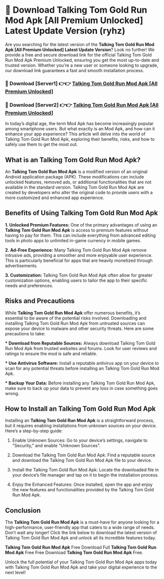 # 🤖 Download Talking Tom Gold Run Mod Apk [All Premium Unlocked] Latest Update Version (ryhz)

Are you searching for the latest version of the <strong>Talking Tom Gold Run Mod Apk [All Premium Unlocked] Latest Update Version</strong>? Look no further! We provide a free and secure download link for the official Talking Tom Gold Run Mod Apk Premium Unlocked, ensuring you get the most up-to-date and trusted version. Whether you're a new user or someone looking to upgrade, our download link guarantees a fast and smooth installation process.


<h3>📌 Download [Server1] 👉👉 <a href="https://hapymods.com?title=Talking+Tom+Gold+Run+Mod+Apk&ref=3B1">Talking Tom Gold Run Mod Apk [All Premium Unlocked]</a></h3>

<h3>📌 Download [Server2] 👉👉 <a href="https://hapymods.com?title=Talking+Tom+Gold+Run+Mod+Apk&ref=3B1">Talking Tom Gold Run Mod Apk [All Premium Unlocked]</a></h3>


In today’s digital age, the term Mod Apk has become increasingly popular among smartphone users. But what exactly is an Mod Apk, and how can it enhance your app experience? This article will delve into the world of Talking Tom Gold Run Mod Apk, exploring their benefits, risks, and how to safely use them to get the most out.


<h2>What is an Talking Tom Gold Run Mod Apk?</h2>

An <strong>Talking Tom Gold Run Mod Apk</strong> is a modified version of an original Android application package (APK). These modifications can include unlocked features, removed ads, or additional functionalities that are not available in the standard version. Talking Tom Gold Run Mod Apk are created by developers who alter the original code to provide users with a more customized and enhanced app experience.


<h2>Benefits of Using Talking Tom Gold Run Mod Apk</h2>

<strong> 1. Unlocked Premium Features:</strong> One of the primary advantages of using an <strong>Talking Tom Gold Run Mod Apk</strong> is access to premium features without having to pay for them. This can include everything from advanced editing tools in photo apps to unlimited in-game currency in mobile games.

<strong> 2. Ad-Free Experience:</strong> Many Talking Tom Gold Run Mod Apk remove intrusive ads, providing a smoother and more enjoyable user experience. This is particularly beneficial for apps that are heavily monetized through advertisements.

<strong> 3. Customization:</strong> Talking Tom Gold Run Mod Apk often allow for greater customization options, enabling users to tailor the app to their specific needs and preferences.


<h2>Risks and Precautions</h2>

While <strong>Talking Tom Gold Run Mod Apk</strong> offer numerous benefits, it’s essential to be aware of the potential risks involved. Downloading and installing Talking Tom Gold Run Mod Apk from untrusted sources can expose your device to malware and other security threats. Here are some precautions to take:

<strong> * Download from Reputable Sources:</strong> Always download Talking Tom Gold Run Mod Apk from trusted websites and forums. Look for user reviews and ratings to ensure the mod is safe and reliable.

<strong> * Use Antivirus Software:</strong> Install a reputable antivirus app on your device to scan for any potential threats before installing an Talking Tom Gold Run Mod Apk.

<strong> * Backup Your Data:</strong> Before installing any Talking Tom Gold Run Mod Apk, make sure to back up your data to prevent any loss in case something goes wrong.


<h2>How to Install an Talking Tom Gold Run Mod Apk</h2>

Installing an <strong>Talking Tom Gold Run Mod Apk</strong> is a straightforward process, but it requires enabling installations from unknown sources on your device. Here’s a step-by-step guide:

 1. Enable Unknown Sources: Go to your device’s settings, navigate to "Security," and enable "Unknown Sources".

 2. Download the Talking Tom Gold Run Mod Apk: Find a reputable source and download the Talking Tom Gold Run Mod Apk file to your device.

 3. Install the Talking Tom Gold Run Mod Apk: Locate the downloaded file in your device’s file manager and tap on it to begin the installation process.

 4. Enjoy the Enhanced Features: Once installed, open the app and enjoy the new features and functionalities provided by the Talking Tom Gold Run Mod Apk.


<h2><strong>Conclusion</strong></h2>

The <strong>Talking Tom Gold Run Mod Apk</strong> is a must-have for anyone looking for a high-performance, user-friendly app that caters to a wide range of needs. Don’t wait any longer! Click the link below to download the latest version of Talking Tom Gold Run Mod Apk and unlock all its incredible features today.

<strong>Talking Tom Gold Run Mod Apk</strong> Free Download Full <strong>Talking Tom Gold Run Mod Apk</strong> Free Free Download <strong>Talking Tom Gold Run Mod Apk</strong> Free.

Unlock the full potential of your Talking Tom Gold Run Mod Apk apps today with Talking Tom Gold Run Mod Apk and take your digital experience to the next level!